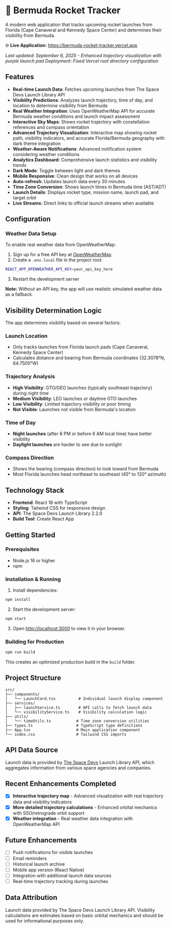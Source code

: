# 🚀 Bermuda Rocket Tracker

A modern web application that tracks upcoming rocket launches from Florida (Cape Canaveral and Kennedy Space Center) and determines their visibility from Bermuda.

🌐 **Live Application:** https://bermuda-rocket-tracker.vercel.app

*Last updated: September 6, 2025 - Enhanced trajectory visualization with purple launch pad*
*Deployment: Fixed Vercel root directory configuration*

## Features

- **Real-time Launch Data**: Fetches upcoming launches from The Space Devs Launch Library API
- **Visibility Predictions**: Analyzes launch trajectory, time of day, and location to determine visibility from Bermuda
- **Real Weather Integration**: Uses OpenWeatherMap API for accurate Bermuda weather conditions and launch impact assessment
- **Interactive Sky Maps**: Shows rocket trajectory with constellation references and compass orientation
- **Advanced Trajectory Visualization**: Interactive map showing rocket path, visibility indicators, and accurate Florida/Bermuda geography with dark theme integration
- **Weather-Aware Notifications**: Advanced notification system considering weather conditions
- **Analytics Dashboard**: Comprehensive launch statistics and visibility trends
- **Dark Mode**: Toggle between light and dark themes
- **Mobile Responsive**: Clean design that works on all devices
- **Auto-refresh**: Updates launch data every 30 minutes
- **Time Zone Conversion**: Shows launch times in Bermuda time (AST/ADT)
- **Launch Details**: Displays rocket type, mission name, launch pad, and target orbit
- **Live Streams**: Direct links to official launch streams when available

## Configuration

### Weather Data Setup

To enable real weather data from OpenWeatherMap:

1. Sign up for a free API key at [OpenWeatherMap](https://openweathermap.org/api)
2. Create a `.env.local` file in the project root:
```bash
REACT_APP_OPENWEATHER_API_KEY=your_api_key_here
```
3. Restart the development server

**Note:** Without an API key, the app will use realistic simulated weather data as a fallback.

## Visibility Determination Logic

The app determines visibility based on several factors:

### Launch Location
- Only tracks launches from Florida launch pads (Cape Canaveral, Kennedy Space Center)
- Calculates distance and bearing from Bermuda coordinates (32.3078°N, 64.7505°W)

### Trajectory Analysis
- **High Visibility**: GTO/GEO launches (typically southeast trajectory) during night time
- **Medium Visibility**: LEO launches or daytime GTO launches
- **Low Visibility**: Limited trajectory visibility or poor timing
- **Not Visible**: Launches not visible from Bermuda's location

### Time of Day
- **Night launches** (after 8 PM or before 6 AM local time) have better visibility
- **Daylight launches** are harder to see due to sunlight

### Compass Direction
- Shows the bearing (compass direction) to look toward from Bermuda
- Most Florida launches head northeast to southeast (45° to 120° azimuth)

## Technology Stack

- **Frontend**: React 18 with TypeScript
- **Styling**: Tailwind CSS for responsive design
- **API**: The Space Devs Launch Library 2.2.0
- **Build Tool**: Create React App

## Getting Started

### Prerequisites
- Node.js 16 or higher
- npm

### Installation & Running

1. Install dependencies:
```bash
npm install
```

2. Start the development server:
```bash
npm start
```

3. Open [http://localhost:3000](http://localhost:3000) to view it in your browser.

### Building for Production

```bash
npm run build
```

This creates an optimized production build in the `build` folder.

## Project Structure

```
src/
├── components/
│   └── LaunchCard.tsx          # Individual launch display component
├── services/
│   ├── launchService.ts        # API calls to fetch launch data
│   └── visibilityService.ts    # Visibility calculation logic
├── utils/
│   └── timeUtils.ts           # Time zone conversion utilities
├── types.ts                   # TypeScript type definitions
├── App.tsx                    # Main application component
└── index.css                  # Tailwind CSS imports
```

## API Data Source

Launch data is provided by [The Space Devs](https://thespacedevs.com/) Launch Library API, which aggregates information from various space agencies and companies.

## Recent Enhancements Completed

- [x] **Interactive trajectory map** - Advanced visualization with real trajectory data and visibility indicators
- [x] **More detailed trajectory calculations** - Enhanced orbital mechanics with SSO/retrograde orbit support
- [x] **Weather integration** - Real weather data integration with OpenWeatherMap API

## Future Enhancements

- [ ] Push notifications for visible launches
- [ ] Email reminders
- [ ] Historical launch archive
- [ ] Mobile app version (React Native)
- [ ] Integration with additional launch data sources
- [ ] Real-time trajectory tracking during launches

## Data Attribution

Launch data provided by The Space Devs Launch Library API. Visibility calculations are estimates based on basic orbital mechanics and should be used for informational purposes only.
